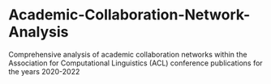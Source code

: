 # Academic-Collaboration-Network-Analysis
Comprehensive analysis of academic collaboration networks within the Association for Computational Linguistics (ACL) conference publications for the years 2020-2022
